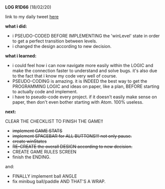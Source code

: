 **LOG R1D66** (18/02/20)

link to my daily tweet [here](https://twitter.com/Nightcoder2/status/1229679446275317760)

**what i did:**

- i PSEUDO-CODED BEFORE IMPLEMENTING the 'winLevel' state in order to get a perfect transition between levels.
- i changed the design according to new decision.

**what i learned:**

- i could feel how i can now navigate more easily within the LOGIC and make the connection faster to understand and solve bugs. it's also due to the fact that i know my code very well of course.
- PSEUDO-CODING is amazing. it is INDEED the best way to get the PROGRAMMING LOGIC and ideas on paper, like a plan, BEFORE starting to actually code and implement.
- i have to pseudo-code every project. if it doesn't easily make sense on paper, then don't even bother starting with Atom. 100% useless. 

**next:**

CLEAR THE CHECKLIST TO FINISH THE GAME!!

- ~~implement GAME STATS~~
- ~~implement SPACEBAR for ALL BUTTONS!!! not only pause.~~
- ~~create winStates~~
- ~~RE-CREATE the overall DESIGN according to new decision.~~
- CREATE GAME RULES SCREEN 
- finish the ENDING.

and:

- FINALLY implement ball ANGLE
- fix minibug ball/paddle AND THAT'S A WRAP.

